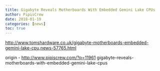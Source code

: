 ```yaml
---
title: Gigabyte Reveals Motherboards With Embedded Gemini Lake CPUs
author: PipisCrew
date: 2018-01-19
categories: [news]
toc: true
---
```


http://www.tomshardware.co.uk/gigabyte-motherboards-embedded-gemini-lake-cpu,news-57765.html

origin - http://www.pipiscrew.com/?p=11961 gigabyte-reveals-motherboards-with-embedded-gemini-lake-cpus